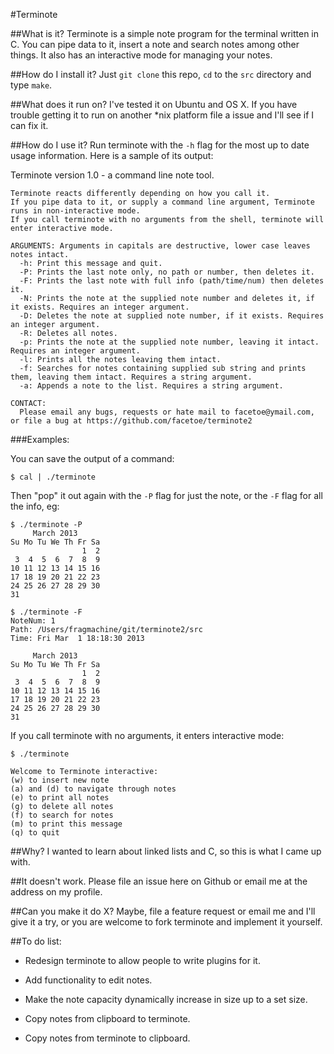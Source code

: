 #Terminote


##What is it?
Terminote is a simple note program for the terminal written in C. You can pipe data to it, insert a note and search notes among other things. It also has an interactive mode for managing your notes. 


##How do I install it?
Just `git clone` this repo, `cd` to the `src` directory and type `make`. 


##What does it run on?
I've tested it on Ubuntu and OS X. If you have trouble getting it to run on another *nix platform file a issue and I'll see if I can fix it.


##How do I use it?
Run terminote with the `-h` flag for the most up to date usage information. Here is a sample of its output:

Terminote version 1.0 - a command line note tool.

    Terminote reacts differently depending on how you call it.
    If you pipe data to it, or supply a command line argument, Terminote runs in non-interactive mode.
    If you call terminote with no arguments from the shell, terminote will enter interactive mode.

    ARGUMENTS: Arguments in capitals are destructive, lower case leaves notes intact.
      -h: Print this message and quit.
      -P: Prints the last note only, no path or number, then deletes it.
      -F: Prints the last note with full info (path/time/num) then deletes it.
      -N: Prints the note at the supplied note number and deletes it, if it exists. Requires an integer argument. 
      -D: Deletes the note at supplied note number, if it exists. Requires an integer argument.
      -R: Deletes all notes.
      -p: Prints the note at the supplied note number, leaving it intact. Requires an integer argument.
      -l: Prints all the notes leaving them intact.
      -f: Searches for notes containing supplied sub string and prints them, leaving them intact. Requires a string argument.
      -a: Appends a note to the list. Requires a string argument.

    CONTACT:
      Please email any bugs, requests or hate mail to facetoe@ymail.com, or file a bug at https://github.com/facetoe/terminote2

###Examples:

You can save the output of a command: 

`$ cal | ./terminote`


Then "pop" it out again with the `-P` flag for just the note, or the `-F` flag for all the info, eg:


    $ ./terminote -P   
         March 2013
    Su Mo Tu We Th Fr Sa
                    1  2
     3  4  5  6  7  8  9
    10 11 12 13 14 15 16
    17 18 19 20 21 22 23
    24 25 26 27 28 29 30
    31

    $ ./terminote -F   
    NoteNum: 1
    Path: /Users/fragmachine/git/terminote2/src
    Time: Fri Mar  1 18:18:30 2013

         March 2013
    Su Mo Tu We Th Fr Sa
                    1  2
     3  4  5  6  7  8  9
    10 11 12 13 14 15 16
    17 18 19 20 21 22 23
    24 25 26 27 28 29 30
    31

If you call terminote with no arguments, it enters interactive mode:

    $ ./terminote 

    Welcome to Terminote interactive:
    (w) to insert new note
    (a) and (d) to navigate through notes
    (e) to print all notes
    (g) to delete all notes
    (f) to search for notes
    (m) to print this message
    (q) to quit



##Why?
I wanted to learn about linked lists and C, so this is what I came up with.


##It doesn't work.
Please file an issue here on Github or email me at the address on my profile.


##Can you make it do X?
Maybe, file a feature request or email me and I'll give it a try, or you are welcome to fork terminote and implement it yourself.


##To do list:

* Redesign terminote to allow people to write plugins for it.

* Add functionality to edit notes.

* Make the note capacity dynamically increase in size up to a set size. 

* Copy notes from clipboard to terminote.

* Copy notes from terminote to clipboard.